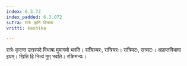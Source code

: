 ```yaml
---
index: 6.3.72
index_padded: 6.3.072
sutra: रात्रेः कृति विभाषा
vritti: kashika

---
```

रात्रेः कृदन्त उत्तरपदे विभाषा मुमागमो भवति। रात्रिञ्चरः, रात्रिचरः। रात्रिमटः, रात्र्यटः। अप्राप्तविभाषा इयम्। खिति हि नित्यं मुम् भवति। रत्रिम्मन्यः।